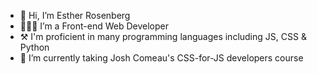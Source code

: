 - 👋 Hi, I’m Esther Rosenberg
- 👩🏻‍💻 I’m a Front-end Web Developer
- ⚒️ I'm proficient in many programming languages including JS, CSS & Python
- 🌱 I’m currently taking Josh Comeau's CSS-for-JS developers course

